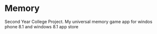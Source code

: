Memory
======

Second Year College Project. My universal memory game app for windos phone 8.1 and windows 8.1 app store
